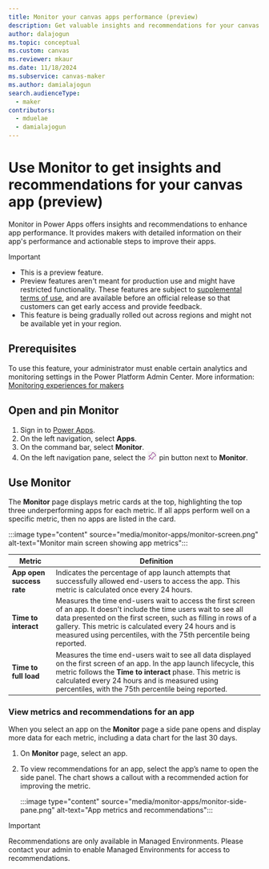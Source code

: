 ```yaml
---
title: Monitor your canvas apps performance (preview)
description: Get valuable insights and recommendations for your canvas app using Monitor.
author: dalajogun
ms.topic: conceptual
ms.custom: canvas
ms.reviewer: mkaur
ms.date: 11/18/2024
ms.subservice: canvas-maker
ms.author: damialajogun
search.audienceType: 
  - maker
contributors:
  - mduelae
  - damialajogun
---
```

#  Use Monitor to get insights and recommendations for your canvas app (preview)

Monitor in Power Apps offers insights and recommendations to enhance app performance. It provides makers with detailed information on their app's performance and actionable steps to improve their apps.

> [!IMPORTANT]
>
> - This is a preview feature.
> - Preview features aren't meant for production use and might have restricted functionality. These features are subject to [supplemental terms of use](https://go.microsoft.com/fwlink/?linkid=2189520), and are available before an official release so that customers can get early access and provide feedback.
> - This feature is being gradually rolled out across regions and might not be available yet in your region.

## Prerequisites

To use this feature, your administrator must enable certain analytics and monitoring settings in the Power Platform Admin Center. More information: [Monitoring experiences for makers](/power-platform/admin/monitoring/monitoring-overview#monitoring-experiences-for-makers)

## Open and pin Monitor

1. Sign in to [Power Apps](https://make.powerapps.com).
1. On the left navigation, select **Apps**.
1. On the command bar, select **Monitor**.
1. On the left navigation pane, select the ![Pin button.](media/intro-maker-portal/pin-button.png) pin button next to **Monitor**.


## Use Monitor 

The **Monitor** page displays metric cards at the top, highlighting the top three underperforming apps for each metric. If all apps perform well on a specific metric, then no apps are listed in the card.

:::image type="content" source="media/monitor-apps/monitor-screen.png" alt-text="Monitor main screen showing app metrics":::

| Metric | Definition |
| ------------- | ------------- |
| **App open success rate**  | Indicates the percentage of app launch attempts that successfully allowed end-users to access the app. This metric is calculated once every 24 hours.|
| **Time to interact**  | Measures the time end-users wait to access the first screen of an app. It doesn't include the time users wait to see all data presented on the first screen, such as filling in rows of a gallery. This metric is calculated every 24 hours and is measured using percentiles, with the 75th percentile being reported. |
| **Time to full load**  | Measures the time end-users wait to see all data displayed on the first screen of an app. In the app launch lifecycle, this metric follows the **Time to interact** phase. This metric is calculated every 24 hours and is measured using percentiles, with the 75th percentile being reported.|


### View metrics and recommendations for an app

  When you select an app on the  **Monitor** page a side pane opens and display more data for each metric, including a data chart for the last 30 days.

1. On **Monitor** page, select an app.

1. To view recommendations for an app, select the app’s name to open the side panel. The chart shows a callout with a recommended action for improving the metric.

    :::image type="content" source="media/monitor-apps/monitor-side-pane.png" alt-text="App metrics and recommendations":::

  > [!IMPORTANT]
  > Recommendations are only available in Managed Environments. Please contact your admin to enable Managed Environments for access to recommendations.
